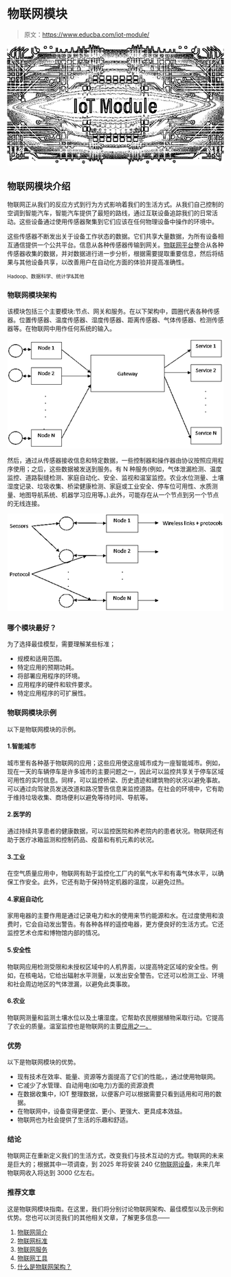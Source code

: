 # 物联网模块

> 原文：<https://www.educba.com/iot-module/>

![iot-module](img/5c90ce876fc48b08a6d0308fdb13e52c.png)



## 物联网模块介绍

物联网正从我们的反应方式到行为方式影响着我们的生活方式。从我们自己控制的空调到智能汽车，智能汽车提供了最短的路线，通过互联设备追踪我们的日常活动。这些设备通过使用传感器聚集到它们应该在任何物理设备中操作的环境中。

这些传感器不断发出关于设备工作状态的数据。它们共享大量数据，为所有设备相互通信提供一个公共平台。信息从各种传感器传输到网关。[物联网平台](https://www.educba.com/iot-platform/)整合从各种传感器收集的数据，并对数据进行进一步分析，根据需要提取重要信息，然后将结果与其他设备共享，以改善用户在自动化方面的体验并提高准确性。

<small>Hadoop、数据科学、统计学&其他</small>

### 物联网模块架构

该模块包括三个主要模块:节点、网关和服务。在以下架构中，圆圈代表各种传感器。位置传感器、温度传感器、湿度传感器、距离传感器、气体传感器、检测传感器等。在物联网中用作任何系统的输入。

![IOT Architecture](img/9e7587bd3fd80040e3b4846a67047a30.png)



然后，通过从传感器接收信息和特定数据，一些控制器和操作器由协议按照应用程序使用；之后，这些数据被发送到服务。有 N 种服务(例如，气体泄漏检测、温度监控、道路裂缝检测、家庭自动化、安全、监视和温室监控。农业水位测量、土壤湿度记录、垃圾收集、桥梁健康检测、家庭或工业安全、停车位可用性、水质测量、地图导航系统、机器学习应用等。).此外，可能存在从一个节点到另一个节点的无线连接。

![IOT Architecture input](img/e5f673a7b31214d4fb6916dc409c37f2.png)



### 哪个模块最好？

为了选择最佳模型，需要理解某些标准；

*   规模和适用范围。
*   特定应用的预期功耗。
*   将部署应用程序的环境。
*   应用程序的硬件和软件要求。
*   特定应用程序的可扩展性。

### 物联网模块示例

以下是物联网模块的示例。

#### 1.智能城市

城市里有各种基于物联网的应用；这些应用使这座城市成为一座智能城市。例如，现在一天的车辆停车是许多城市的主要问题之一，因此可以监控共享关于停车区域可用性的实时信息。同样，可以监控桥梁、历史遗迹和建筑物的状况以避免事故。可以通过向驾驶员发送改道和路况警告信息来监控道路。在社会的环境中，它有助于维持垃圾收集、商场便利以避免等待时间、导航等。

#### 2.医学的

通过持续共享患者的健康数据，可以监控医院和养老院内的患者状况。物联网还有助于医疗冰箱监测和控制药品、疫苗和有机元素的状况。

#### 3.工业

在空气质量应用中，物联网有助于监控化工厂内的氧气水平和有毒气体水平，以确保工作安全。此外，它还有助于保持特定机器的温度，以避免过热。

#### 4.家庭自动化

家用电器的主要作用是通过记录电力和水的使用来节约能源和水。在过度使用和浪费时，它会自动发出警告。有各种各样的遥控电器，更方便良好的生活方式。它还监控艺术仓库和博物馆内部的情况。

#### 5.安全性

物联网应用检测受限和未授权区域中的人机界面，以提高特定区域的安全性。例如，在核电站，它给出辐射水平测量，以发出安全警告。它还可以检测工业、环境和社会周边地区的气体泄漏，以避免此类事故。

#### 6.农业

物联网测量和监测土壤水位以及土壤湿度。它帮助农民根据植物采取行动。它提高了农业的质量。温室监控也是物联网的主要[应用之一。](https://www.educba.com/applications-of-iot/)

### 优势

以下是物联网模块的优势。

*   现有技术在效率、能量、资源等方面提高了它们的性能。，通过使用物联网。
*   它减少了水管理、自动用电(如电力)方面的资源浪费
*   在数据收集中，IOT 整理数据，以便客户可以根据需要只看到适用和可用的数据。
*   在物联网中，设备变得更便宜、更小、更强大、更具成本效益。
*   物联网也为社会提供了生活的乐趣和舒适。

### 结论

物联网正在重新定义我们的生活方式，改变我们与技术互动的方式。物联网的未来是巨大的；根据其中一项调查，到 2025 年将安装 240 亿[物联网设备](https://www.educba.com/iot-devices/)，未来几年物联网收入将达到 3000 亿左右。

### 推荐文章

这是物联网模块指南。在这里，我们将分别讨论物联网架构、最佳模型以及示例和优势。您也可以浏览我们的其他相关文章，了解更多信息——

1.  [物联网简介](https://www.educba.com/introduction-to-iot/)
2.  [物联网标准](https://www.educba.com/iot-standards/)
3.  [物联网服务](https://www.educba.com/iot-services/)
4.  [物联网工具](https://www.educba.com/iot-tools/)
5.  [什么是物联网架构？](https://www.educba.com/iot-architecture/)





